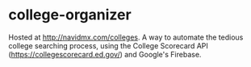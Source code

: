 # college-organizer
Hosted at http://navidmx.com/colleges. A way to automate the tedious college searching process, using the College Scorecard API (https://collegescorecard.ed.gov/) and Google's Firebase.
